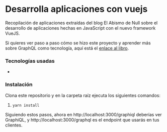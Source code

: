 # Desarrolla aplicaciones con vuejs
Recopilación de aplicaciones extraídas del blog El Abismo de Null sobre el desarrollo de aplicaciones hechas en JavaScript con el nuevo framework VueJS.


Si quieres ver paso a paso cómo se hizo este proyecto y aprender más sobre GraphQL como tecnología, aquí está el [enlace al libro](https://legacy.gitbook.com/book/jdonsan/desarrolla-aplicaciones-con-vuejs/details).

### Tecnologías usadas

- 


### Instalación

Clona este repositorio y en la carpeta raíz ejecuta los siguientes comandos:

1. `yarn install`


Siguiendo estos pasos, ahora en http://localhost:3000/graphiql deberías ver GraphiQL, y http://localhost:3000/graphql es el endpoint que usarás en tus clientes.